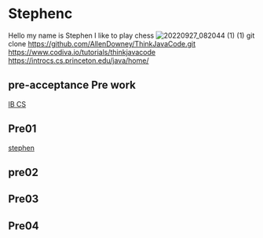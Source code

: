 # Stephenc
Hello my name is Stephen 
I like to play chess
![20220927_082044 (1) (1)](https://github.com/Stephenc80/StephenC/assets/145131056/33823f2a-7832-4035-9f3e-42557c0e550e)
git clone https://github.com/AllenDowney/ThinkJavaCode.git
https://www.codiva.io/tutorials/thinkjavacode
https://introcs.cs.princeton.edu/java/home/

## pre-acceptance Pre work 
[IB CS](https://github.com/hunter-teacher-cert/pre-acceptance-prework#java-resources)
## Pre01 
[stephen](https://replit.com/@StephenChen20/Stephen-chen-Prework-IB-CS#Pre01/Hello.java)
## pre02
## Pre03
## Pre04
